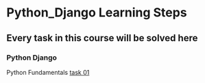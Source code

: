# Python_Django Learning Steps
## Every task in this course will be solved here
### Python Django 
Python Fundamentals [task 01 ](https://github.com/PydevAzmi/Python_Django/blob/master/Task%2001-Python%20fundamentals.py)

